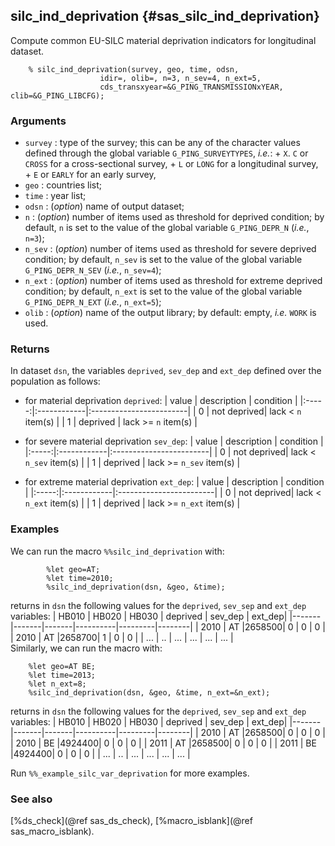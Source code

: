 ## silc_ind_deprivation {#sas_silc_ind_deprivation}
Compute common EU-SILC material deprivation indicators for longitudinal dataset. 

~~~sas
	% silc_ind_deprivation(survey, geo, time, odsn, 
					idir=, olib=, n=3, n_sev=4, n_ext=5, 
					cds_transxyear=&G_PING_TRANSMISSIONxYEAR, clib=&G_PING_LIBCFG);
~~~

### Arguments
* `survey` : type of the survey; this can be any of the character values defined through the 
	global variable `G_PING_SURVEYTYPES`, _i.e._:
		+ `X`. `C` or `CROSS` for a cross-sectional survey,
		+ `L` or `LONG` for a longitudinal survey,
		+ `E` or `EARLY` for an early survey,
* `geo` 	: countries list;
* `time` 	: year  list;
* `odsn` 	: (_option_) name of output dataset;
* `n` 		: (_option_) number of items used as threshold for deprived condition; by default, 
	`n` is set to the value of the global variable `G_PING_DEPR_N` (_i.e._, `n=3`);
* `n_sev` 	: (_option_) number of items used as threshold for severe deprived condition; by 
	default, `n_sev` is set to the value of the global variable `G_PING_DEPR_N_SEV` (_i.e._, 
	`n_sev=4`);
* `n_ext`	: (_option_) number of items used as threshold for extreme deprived condition; by 
	default, `n_ext` is set to the value of the global variable `G_PING_DEPR_N_EXT` (_i.e._, 
	`n_ext=5`);
* `olib`    : (_option_) name of the output library; by default: empty, _i.e._ `WORK` is used.

### Returns
In dataset `dsn`, the variables `deprived`, `sev_dep` and `ext_dep` defined over the population 
as follows:
+ for material deprivation `deprived`:
| value | description |  condition              | 
|:-----:|:------------|:------------------------|
|	0	| not deprived|	lack <  `n` item(s)     |
|	1	| deprived    |	lack >= `n` item(s)     |

+ for severe material deprivation `sev_dep`:
| value | description |  condition              | 
|:-----:|:------------|:------------------------|
|	0	| not deprived|	lack <  `n_sev` item(s) |
|	1	| deprived    | lack >= `n_sev` item(s) |
		
+ for extreme material deprivation  `ext_dep`:
| value | description |  condition              | 
|:-----:|:------------|:------------------------|
|	0	| not deprived| lack <  `n_ext` item(s) |
|	1	| deprived    |	lack >= `n_ext` item(s) |
		
### Examples
We can run the macro `%%silc_ind_deprivation` with:

~~~sas
    	%let geo=AT;
    	%let time=2010;
    	%silc_ind_deprivation(dsn, &geo, &time);
~~~

returns in `dsn` the following values for the `deprived`, `sev_sep` and `ext_dep` variables:
| HB010 | HB020 | HB030 | deprived | sev_dep | ext_dep|
|-------|-------|-------|----------|---------|--------| 
| 2010  |  AT   |2658500|	0      |   	0    |   0    |
| 2010  |  AT   |2658700|   1      |    0    |   0    |
| ...   |  ..   |  ...  |  ...     |   ...   |  ...   |  
Similarly, we can run the macro with:

~~~sas
	%let geo=AT BE;
	%let time=2013;
	%let n_ext=8;
	%silc_ind_deprivation(dsn, &geo, &time, n_ext=&n_ext);
~~~
returns in `dsn` the following values for the `deprived`, `sev_sep` and `ext_dep` variables:
| HB010 | HB020 | HB030 | deprived | sev_dep | ext_dep|
|-------|-------|-------|----------|---------|--------| 
| 2010  |  AT   |2658500|	0      |   	0    |   0    |
| 2010  |  BE   |4924400|   0      |    0    |   0    |
| 2011  |  AT   |2658500|	0      |   	0    |   0    |
| 2011  |  BE   |4924400|   0      |    0    |   0    |
| ...   |  ..   |  ...  |  ...     |   ...   |  ...   |  

Run `%%_example_silc_var_deprivation` for more examples.

### See also
[%ds_check](@ref sas_ds_check), [%macro_isblank](@ref sas_macro_isblank).
